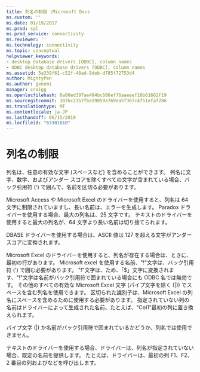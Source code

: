 ```yaml
---
title: 列名の制限 |Microsoft Docs
ms.custom: ''
ms.date: 01/19/2017
ms.prod: sql
ms.prod_service: connectivity
ms.reviewer: ''
ms.technology: connectivity
ms.topic: conceptual
helpviewer_keywords:
- desktop database drivers [ODBC], column names
- ODBC desktop database drivers [ODBC], column names
ms.assetid: 5a339f61-c52f-40ad-8deb-d785f72753d4
author: MightyPen
ms.author: genemi
manager: craigg
ms.openlocfilehash: 8a80ed397ae494bc686ef76aaeeef10b61662f19
ms.sourcegitcommit: 3026c22b7fba19059a769ea5f367c4f51efaf286
ms.translationtype: MT
ms.contentlocale: ja-JP
ms.lasthandoff: 06/15/2019
ms.locfileid: "63301810"
---
```

# <a name="column-name-limitations"></a>列名の制限
列名は、任意の有効な文字 (スペースなど) を含めることができます。 列名に文字、数字、およびアンダー スコアを除くすべての文字が含まれている場合、バック引用符 (') で囲んで、名前を区切る必要があります。  
  
 Microsoft Access や Microsoft Excel のドライバーを使用すると、列名は 64 文字に制限されていますし、長い名前は、エラーを生成します。 Paradox ドライバーを使用する場合、最大の列名は、25 文字です。 テキストのドライバーを使用すると最大の列名が、64 文字より長い名前は切り捨てられます。  
  
 DBASE ドライバーを使用する場合は、ASCII 値は 127 を超える文字がアンダー スコアに変換されます。  
  
 Microsoft Excel のドライバーを使用すると、列名が存在する場合は、ときに、最初の行があります。 Microsoft excel を使用する名前、"!"文字は、バック引用符 (') で囲む必要があります。 "!"文字は、ため、「$」文字に変換されます、"!"文字は名前がバック引用符で囲まれている場合にも ODBC 名では無効です。 その他のすべての有効な Microsoft Excel 文字 (パイプ文字を除く (&#124;)) でスペースを含む列名を使用できます。 区切られた識別子は、Microsoft Excel の列名にスペースを含めるために使用する必要があります。 指定されていない列の名前はドライバーによって生成された名前、たとえば、"Col1"最初の列に置き換えられます。  
  
 パイプ文字 (&#124;) か名前がバック引用符で囲まれているかどうか、列名では使用できません。  
  
 テキストのドライバーを使用する場合、ドライバーは、列名が指定されていない場合、既定の名前を提供します。 たとえば、ドライバーは、最初の列 F1、F2、2 番目の列およびなどを呼び出します。
